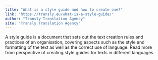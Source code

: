 ```yaml
---
title: "What is a style guide and how to create one?"
link: "https://transly.eu/what-is-a-style-guide/"
author: "Transly Translation Agency"
site: "Transly Translation Agency"
---
```


A style guide is a document that sets out the text creation rules and practices of an organisation, covering aspects such as the style and formatting of the text as well as the correct use of language. Read more from perspective of creating style guides for texts in different languages
